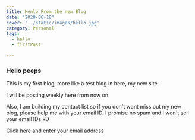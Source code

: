 ```yaml
---
title: Henlo From the new Blog
date: "2020-06-18"
cover: '../static/images/hello.jpg'
category: Personal
tags:
  - hello
  - firstPost

---
```


### Hello peeps

This is my first blog, more like a test blog in here, my new site.

I will be posting weekly here from now on. 

Also, I am building my contact list so if you don't want miss out my new blog, please help me with your email ID. I promise  no spam and I won't sell your email IDs xD

[Click here and enter your email address](https://www.teeaarbee.com/#blog)